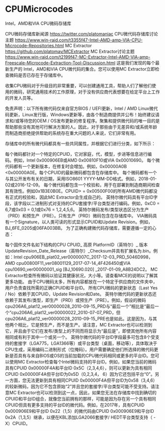 # CPUMicrocodes
Intel，AMD和VIA CPU微码存储库

CPU微码存储库新闻源
https://twitter.com/platomaniac
CPU微代码存储库讨论主题
https://www.win-raid.com/t3355f47-Intel-AMD-amp-VIA-CPU-Microcode-Repositories.html
MC Extractor
https://github.com/platomav/MCExtractor
MC Extractor讨论主题
https://www.win-raid.com/t2199f47-MC-Extractor-Intel-AMD-VIA-amp-Freescale-Microcode-Extraction-Tool-Discussion.html
这是我们发现的每个最新生产的 Intel，AMD和VIA CPU微代码的集合。您可以使用MC Extractor立即检查微码是否已存在于存储库中。

收集CPU微码对于升级目的非常重要，可以创建通用工具，帮助人们了解他们使用的微码，研究通用技术的工作原理，对于没有供应商代表想要在给定平台上工作的开发人员等。

免责声明：以下所有微代码仅来自官方BIOS / UEFI更新，Intel / AMD Linux微代码更新，Linux发行版，Windows更新等，由各个制造商提供并公布！始终建议请求和/或等待您的OEM / OS发布更新的修复程序。聚集和提供微代码的唯一目的是帮助那些没有其他可行解决方案的人。因此，对于那些由于无差异和/或系统年龄而制造商拒绝提供帮助的系统存在重大问题的人来说，它们非常有用。

存储库中的所有微代码都具有一些共同属性，并根据它们进行分类，如下所示：

每个微码都针对一个特定的CPUID，它对家庭，代，模型，步进等信息进行编码。例如，Intel 0x000906EB或AMD 0x00810F10或VIA 0x00010690。
每个微代码都有一个更新版本，在修复时会增加。例如，0x00000A0B <0x00000A0E。每个CPUID的最新微码都包含在存储库中。
每个微码都有一个与其公开发布有关的日期，采用ISO8601 YYYY-MM-DD格式。例如，2018-01-02或2016-12-09。
每个微代码都包含一个校验和，用于在部署到制造商期间检查其有效性。例如0x1B3E0B0E。CPUID> = 0x00500F00的所有AMD微代码都没有正式的校验和，因此MC Extractor会生成自己的。
英特尔微代码具有平台ID字段，该字段以二进制形式对支持的CPU套接字/平台类型进行编码。例如，0xC0 = 6,7或0x03 = 0,1或0x76 = 1,2,4,5,6。
英特尔微码发布/类型状态区分为生产（PRD）和预生产（PRE）。只有生产（PRD）微码包含在存储库中。
VIA微码具有一个Signature，以人类可读的形式显示CPUID和Update Revision。例如，BJ_6FE_0205或06FA003BB。
为了正确构建微代码存储库，需要遵循一定的心态：

每个固件文件名如下结构的CPU CPUID_ 高原 PlatformID（英特尔）_ 版本 UpdateRevision_Date_Release（英特尔）_Checksum并具有扩展名为.bin。例如：Intel cpu906EB_plat02_ver0000007C_2017-12-03_PRD_5046D998，AMD cpu00800F11_ver08001129_2017-07-14_4F426450或VIA cpu10690_ver00000001_sig [BJ_10690.020] _2017-01-09_A8B24DC2。
MC Extractor检查所有微码以验证其健康状况，大小等。请查看MCE的说明以了解其更多功能。
由于CPU微码太多，所有内容都放在一个特定于供应商的文件夹中，用户负责查找所需的正确CPUID和平台ID。
所有CPU微码的更新状态（Last Yes / No）依赖于其CPUID，Update Revision和Date。
英特尔微代码的更新状态还依赖于其发布/类型，即生产（PRD）或预生产（PRE）。例如，假设的微码cpu206A6_plat12_ver00000028_2010-09-15_PRD与“最后一个”相比是“最后一个”cpu206A6_plat12_ver00000022_2010-07-07_PRD，但cpu206A6_plat12_ver00000028_2010-09-15_PRE也是如此。这是因为，与其他两个相比，它是预生产，而不是生产。请注意，MC Extractor也可以检测到它，并且由于它们在发布/类型上的不同而将显示为“最后是”，即使其他所有内容相同或有利于其中一个或另一个。
英特尔微代码的平台ID字段最多可包含8个受支持的套接字（LGA775，LGA1366等）或平台类型（桌面，移动等），具体取决于CPU生成，采用编码二进制形式（位掩码）。用户需要确定他们所选择的微代码更新是否具有与来自BIOS或OS的当前加载的CPU微代码相同或更多的平台ID。您可以使用MC Extractor检查每个Intel微码支持的平台ID。例如，如果您当前的微码具有CPUID 0x00000F4A和平台ID 0x5C（2,3,4,6），则可以更新为具有相同CPUID 0x00000F4A但平台ID为0x5D（0,2,3,4， 6）因为它还包括平台“0”。另一方面，您无法更新到具有相同CPUID 0x00000F4A但平台ID为0x58（3,4,6）的较新微码，因为它不包含原始“2”并且您的套接字/平台类型可能不受支持。请注意MC Extractor也可以检测到这一点，因此，如果您无法在存储库中找到确切的CPUID和平台ID组合，就像您当前拥有的那样，可能是因为存在另一个具有相同CPUID但具有更多支持的平台ID的微代码。例如，在2017年，具有CPUID 0x000906E9和平台ID 0x22（1,5）的微代码由CPUID 0x000906E9和平台ID 0x2A（1,3,5）继承，以便在KBL添加LGA2066套接字/ HEDT平台类型支持（ - X）CPUID。
